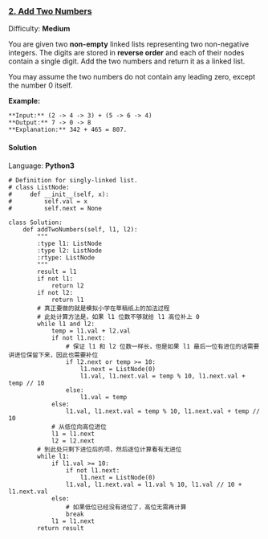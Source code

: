 ### [2\. Add Two Numbers](https://leetcode.com/problems/add-two-numbers/description/)

Difficulty: **Medium**



You are given two **non-empty** linked lists representing two non-negative integers. The digits are stored in **reverse order** and each of their nodes contain a single digit. Add the two numbers and return it as a linked list.

You may assume the two numbers do not contain any leading zero, except the number 0 itself.

**Example:**

```
**Input:** (2 -> 4 -> 3) + (5 -> 6 -> 4)
**Output:** 7 -> 0 -> 8
**Explanation:** 342 + 465 = 807.
```



#### Solution

Language: **Python3**

```python3
# Definition for singly-linked list.
# class ListNode:
#     def __init__(self, x):
#         self.val = x
#         self.next = None
​
class Solution:
    def addTwoNumbers(self, l1, l2):
        """
        :type l1: ListNode
        :type l2: ListNode
        :rtype: ListNode
        """
        result = l1
        if not l1:
            return l2
        if not l2:
            return l1
        # 真正要做的就是模拟小学在草稿纸上的加法过程
        # 此处计算方法是，如果 l1 位数不够就给 l1 高位补上 0
        while l1 and l2:
            temp = l1.val + l2.val
            if not l1.next:
                # 保证 l1 和 l2 位数一样长，但是如果 l1 最后一位有进位的话需要讲进位保留下来，因此也需要补位
                if l2.next or temp >= 10:
                    l1.next = ListNode(0)
                    l1.val, l1.next.val = temp % 10, l1.next.val + temp // 10
                else:
                    l1.val = temp
            else:
                l1.val, l1.next.val = temp % 10, l1.next.val + temp // 10
            # 从低位向高位进位
            l1 = l1.next
            l2 = l2.next
        # 到此处只剩下进位后的项，然后逐位计算看有无进位
        while l1:
            if l1.val >= 10:
                if not l1.next:
                    l1.next = ListNode(0)
                l1.val, l1.next.val = l1.val % 10, l1.val // 10 + l1.next.val
            else:
                # 如果低位已经没有进位了，高位无需再计算
                break
            l1 = l1.next
        return result
```